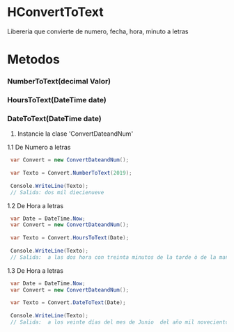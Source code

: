 # HConvertToText
Libereria que convierte de numero, fecha, hora, minuto a letras

# Metodos

### NumberToText(decimal Valor)

###  HoursToText(DateTime date)

### DateToText(DateTime date)


1. Instancie la clase 'ConvertDateandNum'

1.1 De Numero a letras
```cs
 var Convert = new ConvertDateandNum();
 
 var Texto = Convert.NumberToText(2019);
 
 Console.WriteLine(Texto);
 // Salida: dos mil diecienueve
```

1.2 De Hora a letras
```cs
 var Date = DateTime.Now;
 var Convert = new ConvertDateandNum();
 
 var Texto = Convert.HoursToText(Date);
 
 Console.WriteLine(Texto);
 // Salida:  a las dos hora con treinta minutos de la tarde ò de la mañana
```
1.3 De Hora a letras
```cs
 var Date = DateTime.Now;
 var Convert = new ConvertDateandNum();
 
 var Texto = Convert.DateToText(Date);
 
 Console.WriteLine(Texto);
 // Salida:  a los veinte días del mes de Junio  del año mil novecientos noventa y uno
```
